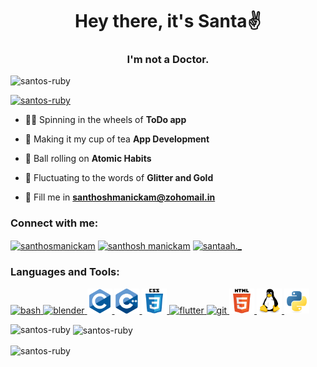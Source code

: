 <h1 align="center">Hey there, it's Santa✌️</h1>
<h3 align="center">I'm not a Doctor.</h3>

<p align="left"> <img src="https://komarev.com/ghpvc/?username=santos-ruby&label=Profile%20views&color=0e75b6&style=flat" alt="santos-ruby" /> </p>

<p align="left"> <a href="https://github.com/ryo-ma/github-profile-trophy"><img src="https://github-profile-trophy.vercel.app/?username=santos-ruby" alt="santos-ruby" /></a> </p>

- 🧑‍🔧 Spinning in the wheels of **ToDo app**

- 🤸 Making it my cup of tea **App Development** 

- 🏀 Ball rolling on **Atomic Habits**

- 🍃 Fluctuating to the words of **Glitter and Gold**

- 🗿 Fill me in **santhoshmanickam@zohomail.in**

<h3 align="left">Connect with me:</h3>
<p align="left">
<a href="https://twitter.com/santhosmanickam" target="blank"><img align="center" src="https://raw.githubusercontent.com/rahuldkjain/github-profile-readme-generator/master/src/images/icons/Social/twitter.svg" alt="santhosmanickam" height="30" width="40" /></a>
<a href="https://linkedin.com/in/santhosh manickam" target="blank"><img align="center" src="https://raw.githubusercontent.com/rahuldkjain/github-profile-readme-generator/master/src/images/icons/Social/linked-in-alt.svg" alt="santhosh manickam" height="30" width="40" /></a>
<a href="https://instagram.com/santaah._" target="blank"><img align="center" src="https://raw.githubusercontent.com/rahuldkjain/github-profile-readme-generator/master/src/images/icons/Social/instagram.svg" alt="santaah._" height="30" width="40" /></a>
</p>

<h3 align="left">Languages and Tools:</h3>
<p align="left"> <a href="https://www.gnu.org/software/bash/" target="_blank" rel="noreferrer"> <img src="https://www.vectorlogo.zone/logos/gnu_bash/gnu_bash-icon.svg" alt="bash" width="40" height="40"/> </a> <a href="https://www.blender.org/" target="_blank" rel="noreferrer"> <img src="https://download.blender.org/branding/community/blender_community_badge_white.svg" alt="blender" width="40" height="40"/> </a> <a href="https://www.cprogramming.com/" target="_blank" rel="noreferrer"> <img src="https://raw.githubusercontent.com/devicons/devicon/master/icons/c/c-original.svg" alt="c" width="40" height="40"/> </a> <a href="https://www.w3schools.com/cpp/" target="_blank" rel="noreferrer"> <img src="https://raw.githubusercontent.com/devicons/devicon/master/icons/cplusplus/cplusplus-original.svg" alt="cplusplus" width="40" height="40"/> </a> <a href="https://www.w3schools.com/css/" target="_blank" rel="noreferrer"> <img src="https://raw.githubusercontent.com/devicons/devicon/master/icons/css3/css3-original-wordmark.svg" alt="css3" width="40" height="40"/> </a> <a href="https://flutter.dev" target="_blank" rel="noreferrer"> <img src="https://www.vectorlogo.zone/logos/flutterio/flutterio-icon.svg" alt="flutter" width="40" height="40"/> </a> <a href="https://git-scm.com/" target="_blank" rel="noreferrer"> <img src="https://www.vectorlogo.zone/logos/git-scm/git-scm-icon.svg" alt="git" width="40" height="40"/> </a> <a href="https://www.w3.org/html/" target="_blank" rel="noreferrer"> <img src="https://raw.githubusercontent.com/devicons/devicon/master/icons/html5/html5-original-wordmark.svg" alt="html5" width="40" height="40"/> </a> <a href="https://www.linux.org/" target="_blank" rel="noreferrer"> <img src="https://raw.githubusercontent.com/devicons/devicon/master/icons/linux/linux-original.svg" alt="linux" width="40" height="40"/> </a> <a href="https://www.python.org" target="_blank" rel="noreferrer"> <img src="https://raw.githubusercontent.com/devicons/devicon/master/icons/python/python-original.svg" alt="python" width="40" height="40"/> </a> </p>

<p><img align="left" src="https://github-readme-stats.vercel.app/api/top-langs?username=santos-ruby&show_icons=true&locale=en&layout=compact" alt="santos-ruby" /></p>

<p>&nbsp;<img align="center" src="https://github-readme-stats.vercel.app/api?username=santos-ruby&show_icons=true&locale=en" alt="santos-ruby" /></p>

<p><img align="center" src="https://github-readme-streak-stats.herokuapp.com/?user=santos-ruby&" alt="santos-ruby" /></p>

